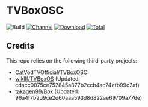 # TVBoxOSC

![Build](https://shields.io/github/workflow/status/wlkllf/TVBoxOSC/Test?logo=github&label=Build)
[![Channel](https://img.shields.io/badge/Follow-Telegram-blue.svg?logo=telegram)](https://t.me/TVBoxOSC)
[![Download](https://img.shields.io/github/v/release/wlkllf/TVBoxOSC?color=orange&logoColor=orange&label=Download&logo=DocuSign)](https://github.com/wlkllf/TVBoxOSC/releases/latest) 
[![Total](https://shields.io/github/downloads/wlkllf/TVBoxOSC/total?logo=Bookmeter&label=Counts&logoColor=yellow&color=yellow)](https://github.com/wlkllf/TVBoxOSC/releases)

## Credits
This repo relies on the following third-party projects:
- [CatVodTVOfficial/TVBoxOSC](https://github.com/CatVodTVOfficial/TVBoxOSC)
- [wlkllf/TVBoxOS](https://github.com/wlkllf/TVBoxOS) (Updated: cdacc0075ce752845a877b2ccb4ac74efb99c2af)
- [takagen99/Box](https://github.com/takagen99/Box) (Updated: 96a4f7b2d9ce2d60aaa593d8d822ae69709a776e)
